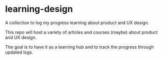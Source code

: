 # learning-design
A collection to log my progress learning about product and UX design.

This repo will host a variety of articles and courses (maybe) about product and UX design.

The goal is to have it as a learning hub and to track the progress through updated logs.
